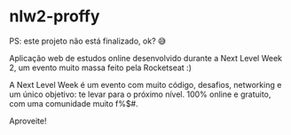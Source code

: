 # nlw2-proffy

PS: este projeto não está finalizado, ok? 😅

Aplicação web de estudos online desenvolvido durante a Next Level Week 2, um evento muito massa feito pela Rocketseat :)

A Next Level Week é um evento com muito código, desafios, networking e um único objetivo: te levar para o próximo nível. 100% online e gratuito, com uma comunidade muito f%$#.

Aproveite!
